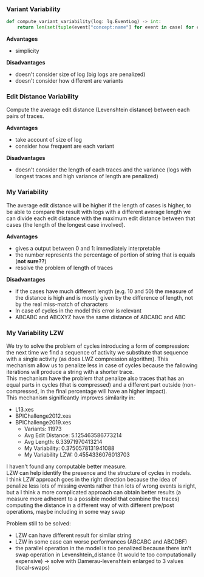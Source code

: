 ### Variant Variability

```python
def compute_variant_variability(log: lg.EventLog) -> int:
    return len(set(tuple(event["concept:name"] for event in case) for case in log))
```

**Advantages**
- simplicity

**Disadvantages**
- doesn't consider size of log (big logs are penalized)
- doesn't consider how different are variants

### Edit Distance Variability
Compute the average edit distance (Levenshtein distance) between each pairs of traces.

**Advantages**
- take account of size of log
- consider how frequent are each variant

**Disadvantages**
- doesn't consider the length of each traces and the variance (logs with longest traces and high variance of length are penalized)


### My Variability
The average edit distance will be higher if the length of cases is higher, to
be able to compare the result with logs with a different average length we can 
divide each edit distance with the maximum edit distance between that cases 
(the length of the longest case involved).

**Advantages**
- gives a output between 0 and 1: immediately interpretable
- the number represents the percentage of portion of string that is equals (**not sure??**)
- resolve the problem of length of traces 

**Disadvantages**
- if the cases have much different length (e.g. 10 and 50) the measure of the 
distance is high and is mostly given by the difference of length, not by the 
real miss-match of characters
- In case of cycles in the model this error is relevant
- ABCABC and ABCXYZ have the same distance of ABCABC and ABC

### My Variability LZW
We try to solve the problem of cycles introducing a form of compression: the 
next time we find a sequence of activity we substitute that sequence with a 
single activity (as does LWZ compression algorithm).
This mechanism allow us to penalize less in case of cycles because the fallowing 
iterations will produce a string with a shorter trace.  
This mechanism have the problem that penalize also traces that has an equal parts
in cycles (that is compressed) and a different part outside (non-compressed, in the
final percentage will have an higher impact).  
This mechanism significantly improves similarity in:

- L13.xes
- BPIChallenge2012.xes
- BPIChallenge2019.xes
    - Variants: 11973
    - Avg Edit Distance: 5.125463586773214
    - Avg Length: 6.33971970413214
    - My Variability: 0.3750578131941088
    - My Variability LZW: 0.4554336076013703

I haven't found any computable better measure.  
LZW can help identify the presence and the structure of cycles in models.    
I think LZW approach goes in the right direction because the idea of penalize less
lots of missing events rather than lots of wrong events is right, but a I think a 
more complicated 
approach can obtain better results (a measure more adherent to a possible model
that combine the traces) computing the distance in a different way of with different
pre/post operations, maybe including in some way swap

Problem still to be solved: 
- LZW can have different result for similar string
- LZW in some case can worse performances (ABCABC and ABCDBF)
- the parallel operation in the model is too penalized because there isn't 
    swap operation in Levenshtein_distance (It would te too computationally
    expensive) -> solve with Damerau-levenshtein enlarged to 3 values 
    (local-swaps)
